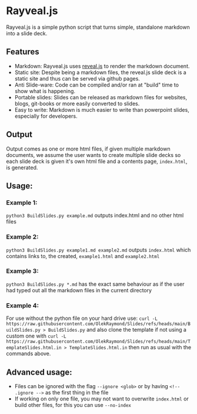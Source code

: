 <!-- .ignore -->

# Rayveal.js

Rayveal.js is a simple python script that turns simple, standalone markdown into a slide deck.

## Features

- Markdown:
    Rayveal.js uses [reveal.js]() to render the markdown document.
- Static site:
    Despite being a markdown files, the reveal.js slide deck is a static site and thus can be served via github pages.
- Anti Slide-ware:
    Code can be compiled and/or ran at "build" time to show what is happening.
- Portable slides:
    Slides can be released as markdown files for websites, blogs, git-books or more easily converted to slides.
- Easy to write:
    Markdown is much easier to write than powerpoint slides, especially for developers.


## Output

Output comes as one or more html files, if given multiple markdown documents, we assume the user wants to create multiple slide decks so each slide deck is given it's own html file and a contents page, `index.html`, is generated.

## Usage:

### Example 1:
`python3 BuildSlides.py example.md`
outputs index.html and no other html files

### Example 2:
`python3 BuildSlides.py example1.md example2.md` outputs `index.html` which contains links to, the created, `example1.html` and `example2.html`

### Example 3:
`python3 BuildSlides.py *.md` has the exact same behaviour as if the user had typed out all the markdown files in the current directory

### Example 4:
For use without the python file on your hard drive use: `curl -L https://raw.githubusercontent.com/OlekRaymond/Slides/refs/heads/main/BuildSlides.py > BuildSlides.py` and also clone the template if not using a custom one with `curl -L https://raw.githubusercontent.com/OlekRaymond/Slides/refs/heads/main/TemplateSlides.html.in > TemplateSlides.html.in` then run as usual with the commands above.

## Advanced usage:

- Files can be ignored with the flag `--ignore <glob>` or by having `<!-- .ignore -->` as the first thing in the file
- If working on only one file, you may not want to overwrite `index.html` or build other files, for this you can use `--no-index`

